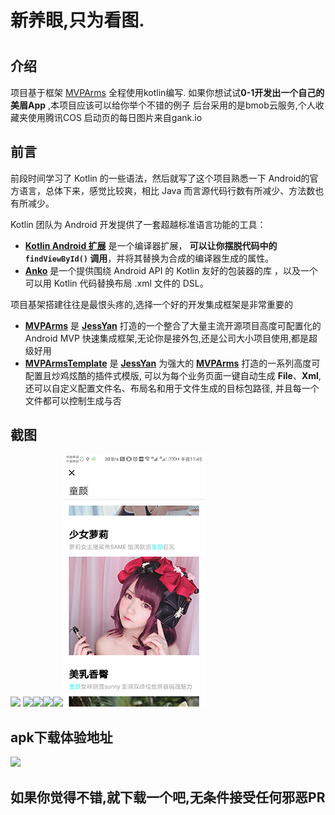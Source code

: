  # 新养眼,只为看图.
 
 # <p></p>



 ## 介绍
 项目基于框架 <a href="https://github.com/JessYanCoding/MVPArms/">MVPArms</a>
 全程使用kotlin编写.
 如果你想试试**0-1开发出一个自己的美眉App** ,本项目应该可以给你举个不错的例子
 后台采用的是bmob云服务,个人收藏夹使用腾讯COS
 启动页的每日图片来自gank.io
 
 ## 前言

前段时间学习了 Kotlin 的一些语法，然后就写了这个项目熟悉一下 Android的官方语言，总体下来，感觉比较爽，相比 Java 而言源代码行数有所减少、方法数也有所减少。

Kotlin 团队为 Android 开发提供了一套超越标准语言功能的工具：

- **[Kotlin Android 扩展](https://www.kotlincn.net/docs/tutorials/android-plugin.html)** 是一个编译器扩展， **可以让你摆脱代码中的 `findViewById()` 调用**，并将其替换为合成的编译器生成的属性。
- **[Anko](http://github.com/kotlin/anko)** 是一个提供围绕 Android API 的 Kotlin 友好的包装器的库 ，以及一个可以用 Kotlin 代码替换布局 .xml 文件的 DSL。

项目基架搭建往往是最恨头疼的,选择一个好的开发集成框架是非常重要的
- **<a href="https://github.com/JessYanCoding/MVPArms/">MVPArms</a>** 是 **<a href="https://github.com/JessYanCoding/">JessYan</a>** 打造的一个整合了大量主流开源项目高度可配置化的 Android MVP 快速集成框架,无论你是接外包,还是公司大小项目使用,都是超级好用 
- **<a href="https://github.com/JessYanCoding/MVPArmsTemplate/tree/master/MVPArmsTemplate">MVPArmsTemplate</a>** 是 [**JessYan**](https://github.com/JessYanCoding) 为强大的 [**MVPArms**](https://github.com/JessYanCoding/MVPArms) 打造的一系列高度可配置且炒鸡炫酷的插件式模版, 可以为每个业务页面一键自动生成 **File**、**Xml**, 还可以自定义配置文件名、布局名和用于文件生成的目标包路径, 并且每一个文件都可以控制生成与否
 ## 截图
![](screenshot/Screenshot_splash.jpg) ![](screenshot/Screenshot_login.jpg)![](screenshot/Screenshot_home.jpg)![](screenshot/Screenshot_category.jpg)![](screenshot/Screenshot_mine.jpg)![](screenshot/Screenshot_search.png)

 ## apk下载体验地址
![](screenshot/download_orcode.png)
 ## 如果你觉得不错,就下载一个吧,无条件接受任何邪恶PR
